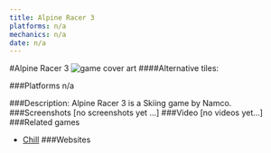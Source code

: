 ```yaml
---
title: Alpine Racer 3
platforms: n/a
mechanics: n/a
date: n/a
---
```

#Alpine Racer 3
![game cover art](//images.igdb.com/igdb/image/upload/t_cover_big/df4bedht4ke6a5r9onge.jpg "Logo Title Text 1")
####Alternative tiles:

###Platforms
n/a

###Description:
Alpine Racer 3 is a Skiing game by Namco.
###Screenshots
[no screenshots yet ...]
###Video
[no videos yet...]
###Related games
* [Chill](/games/chill-79608/)
###Websites

